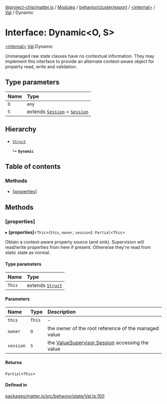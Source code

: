 [@project-chip/matter.js](../README.md) / [Modules](../modules.md) / [behavior/cluster/export](../modules/behavior_cluster_export.md) / [\<internal\>](../modules/behavior_cluster_export._internal_.md) / [Val](../modules/behavior_cluster_export._internal_.Val.md) / Dynamic

# Interface: Dynamic\<O, S\>

[\<internal\>](../modules/behavior_cluster_export._internal_.md).[Val](../modules/behavior_cluster_export._internal_.Val.md).Dynamic

Unmanaged raw state classes have no contextual information.  They may implement this interface to provide an
alternate context-aware object for property read, write and validation.

## Type parameters

| Name | Type |
| :------ | :------ |
| `O` | `any` |
| `S` | extends [`Session`](behavior_cluster_export._internal_.Session.md) = [`Session`](behavior_cluster_export._internal_.Session.md) |

## Hierarchy

- [`Struct`](../modules/behavior_cluster_export._internal_.md#struct)

  ↳ **`Dynamic`**

## Table of contents

### Methods

- [[properties]](behavior_cluster_export._internal_.Val.Dynamic.md#[properties])

## Methods

### [properties]

▸ **[properties]**\<`This`\>(`this`, `owner`, `session`): `Partial`\<`This`\>

Obtain a context-aware property source (and sink).  Supervision will read/write properties from here if
present.  Otherwise they're read from static state as normal.

#### Type parameters

| Name | Type |
| :------ | :------ |
| `This` | extends [`Struct`](../modules/behavior_cluster_export._internal_.md#struct) |

#### Parameters

| Name | Type | Description |
| :------ | :------ | :------ |
| `this` | `This` | - |
| `owner` | `O` | the owner of the root reference of the managed value |
| `session` | `S` | the [ValueSupervisor.Session](behavior_cluster_export._internal_.Session.md) accessing the value |

#### Returns

`Partial`\<`This`\>

#### Defined in

[packages/matter.js/src/behavior/state/Val.ts:100](https://github.com/project-chip/matter.js/blob/c0d55745d5279e16fdfaa7d2c564daa31e19c627/packages/matter.js/src/behavior/state/Val.ts#L100)
